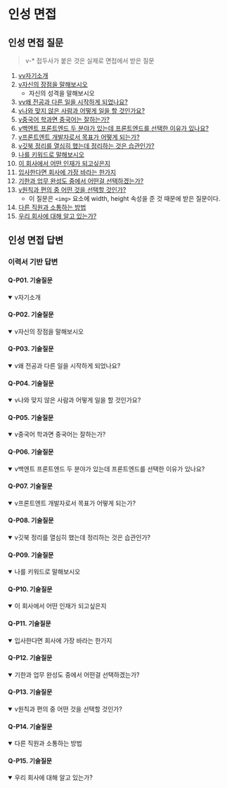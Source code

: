 # 인성 면접 

## 인성 면접 질문 

> v-* 접두사가 붙은 것은 실제로 면접에서 받은 질문 

1. [vv자기소개](#q-p01-기술질문)
1. [v자신의 장점을 말해보시오](#q-p02-기술질문)
    - 자신의 성격을 말해보시오 
1. [vv왜 전공과 다른 일을 시작하게 되었나요?](#q-p03-기술질문)
1. [v나와 맞지 않은 사람과 어떻게 일을 할 것인가요?](#q-p04-기술질문)
1. [v중국어 학과면 중국어는 잘하는가?](#q-p05-기술질문)
1. [v백엔트 프론트엔드 두 분야가 있는데 프론트엔드를 선택한 이유가 있나요?](#q-p06-기술질문)
1. [v프론트엔트 개발자로서 목표가 어떻게 되는가?](#q-p07-기술질문)
1. [v깃북 정리를 열심히 했는데 정리하는 것은 습관인가?](#q-p08-기술질문)
1. [나를 키워드로 말해보시오](#q-p09-기술질문)
1. [이 회사에서 어떤 인재가 되고싶은지](#q-p10-기술질문)
1. [입사한다면 회사에 가장 바라는 한가지](#q-p11-기술질문)
1. [기한과 업무 완성도 중에서 어떤걸 선택하겠는가?](#q-p12-기술질문)
1. [v원칙과 편의 중 어떤 것을 선택할 것인가?](#q-p13-기술질문)
    - 이 질문은 `<img>` 요소에 width, height 속성을 준 것 때문에 받은 질문이다. 
1. [다른 직원과 소통하는 방법](#q-n014-일반질문)
1. [우리 회사에 대해 알고 있는가? ](#q-p15-기술질문)

## 인성 면접 답변 

### 이력서 기반 답변 

#### Q-P01. 기술질문 
<details open>
  <summary>v자기소개</summary>

</details>

#### Q-P02. 기술질문 
<details open>
  <summary>v자신의 장점을 말해보시오</summary>

</details>

#### Q-P03. 기술질문 
<details open>
  <summary>v왜 전공과 다른 일을 시작하게 되었나요?</summary>

</details>

#### Q-P04. 기술질문 
<details open>
  <summary>v나와 맞지 않은 사람과 어떻게 일을 할 것인가요?</summary>

</details>

#### Q-P05. 기술질문 
<details open>
  <summary>v중국어 학과면 중국어는 잘하는가?</summary>

</details>

#### Q-P06. 기술질문 
<details open>
  <summary>v백엔트 프론트엔드 두 분야가 있는데 프론트엔드를 선택한 이유가 있나요?</summary>

</details>

#### Q-P07. 기술질문 
<details open>
  <summary>v프론트엔트 개발자로서 목표가 어떻게 되는가?</summary>

</details>

#### Q-P08. 기술질문 
<details open>
  <summary>v깃북 정리를 열심히 했는데 정리하는 것은 습관인가?</summary>

</details>

#### Q-P09. 기술질문 
<details open>
  <summary>나를 키워드로 말해보시오</summary>

</details>

#### Q-P10. 기술질문 
<details open>
  <summary>이 회사에서 어떤 인재가 되고싶은지</summary>

</details>

#### Q-P11. 기술질문 
<details open>
  <summary>입사한다면 회사에 가장 바라는 한가지</summary>

</details>

#### Q-P12. 기술질문 
<details open>
  <summary>기한과 업무 완성도 중에서 어떤걸 선택하겠는가?</summary>

</details>

#### Q-P13. 기술질문 
<details open>
  <summary>v원칙과 편의 중 어떤 것을 선택할 것인가?</summary>

</details>

#### Q-P14. 기술질문 
<details open>
  <summary>다른 직원과 소통하는 방법</summary>

</details>

#### Q-P15. 기술질문 
<details open>
  <summary>우리 회사에 대해 알고 있는가? </summary>

</details>
